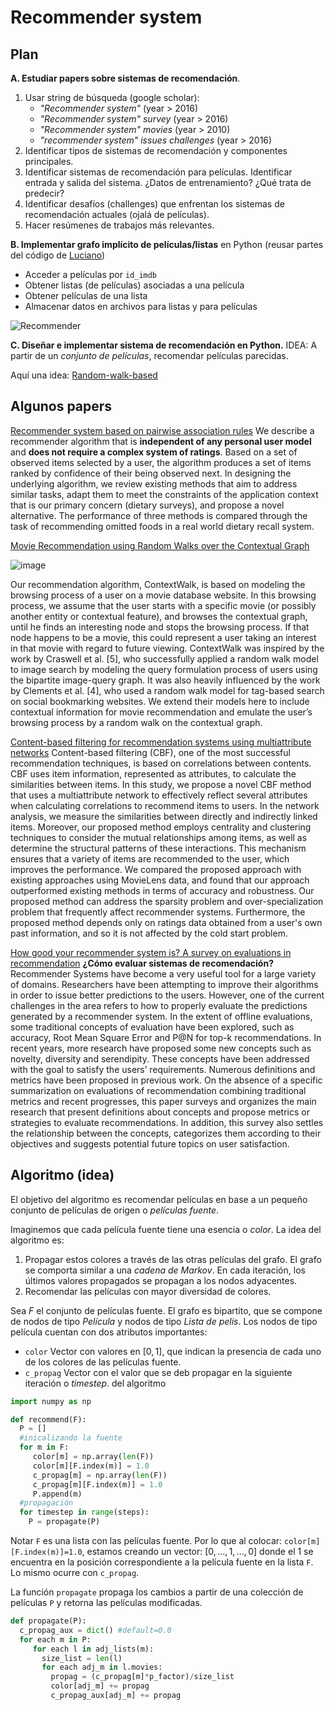 
Recommender system
==

Plan
--

**A. Estudiar papers sobre sistemas de recomendación**.

1. Usar string de búsqueda (google scholar):
	* *"Recommender system"* (year > 2016)
	* *"Recommender system" survey* (year > 2016)
	* *"Recommender system" movies* (year > 2010)
	* *"recommender system" issues challenges* (year > 2016)
2. Identificar tipos de sistemas de recomendación y componentes principales. 
3. Identificar sistemas de recomendación para películas. Identificar entrada y salida del sistema. ¿Datos de entrenamiento? ¿Qué trata de predecir?
4. Identificar desafíos (challenges) que enfrentan los sistemas de recomendación actuales (ojalá de películas).
5. Hacer resúmenes de trabajos más relevantes.

**B. Implementar grafo implícito de películas/listas** en Python (reusar partes del código de [Luciano](https://github.com/LucianoSm20/SistemaRecomencion/tree/RamaA))
* Acceder a películas por `id_imdb`
* Obtener listas (de películas) asociadas a una película
* Obtener películas de una lista
* Almacenar datos en archivos para listas y para películas

![Recommender](https://docs.google.com/drawings/d/e/2PACX-1vRurmmKDmPIcA1du6WLIfr10vU2IAUpZINUD3e9tSEGi5C4Sd2xhek7eQ1aYGsomN8x_Fsb5c-GCyow/pub?w=595&h=431)

**C. Diseñar e implementar sistema de recomendación en Python.**
IDEA: A partir de un *conjunto de películas*, recomendar películas parecidas.

Aquí una idea: [Random-walk-based](https://docs.google.com/document/d/1MwCHRQrpEGXJ_ZP05_yOf6V1xlLX0rtAHdaS2zDs1Ro/edit#heading=h.a9hq177vtke9)

Algunos papers
--

[Recommender system based on pairwise association rules](https://www.sciencedirect.com/science/article/pii/S095741741830441X)
We describe a recommender algorithm that is **independent of any personal user model** and **does not require a complex system of ratings**. Based on a set of observed items selected by a user, the algorithm produces a set of items ranked by confidence of their being observed next. In designing the underlying algorithm, we review existing methods that aim to address similar tasks, adapt them to meet the constraints of the application context that is our primary concern (dietary surveys), and propose a novel alternative. The performance of three methods is compared through the task of recommending omitted foods in a real world dietary recall system. 

[Movie Recommendation using Random Walks over the Contextual Graph](http://curis.ku.dk/ws/files/47059698/recsys2010_cars_workshop.camera_ready.pdf)

![image](https://i.imgur.com/IsJ2cap.png)

Our recommendation algorithm, ContextWalk, is based on modeling the browsing process of a user on a movie database website. In this browsing process, we assume that the user starts with a specific movie (or possibly another entity or contextual feature), and browses the contextual graph, until he finds an interesting node and stops the browsing process. If that node happens to be a movie, this could represent a user taking an interest in that movie with regard to future viewing. ContextWalk was inspired by the work by Craswell et al. [5], who successfully applied a random walk model to image search by modeling the query formulation process of users using the bipartite image-query graph. It was also heavily influenced by the work by Clements et al. [4], who used a random walk model for tag-based search on social bookmarking websites. We extend their models here to include contextual information for movie recommendation and emulate the user’s browsing process by a random walk on the contextual graph.

[Content-based filtering for recommendation systems using multiattribute networks](https://www.sciencedirect.com/science/article/pii/S0957417417305468?casa_token=pc9wg60a1HcAAAAA:-iTxry9b6lQe3dBA4ADwveW1ycxM5ACQDO7fLPupJ-2OjRNRr72Eb0qEHLq2IDl1AvAL6KTvUu-b)
Content-based filtering (CBF), one of the most successful recommendation techniques, is based on correlations between contents. CBF uses item information, represented as attributes, to calculate the similarities between items. In this study, we propose a novel CBF method that uses a multiattribute network to effectively reflect several attributes when calculating correlations to recommend items to users. In the network analysis, we measure the similarities between directly and indirectly linked items. Moreover, our proposed method employs centrality and clustering techniques to consider the mutual relationships among items, as well as determine the structural patterns of these interactions. This mechanism ensures that a variety of items are recommended to the user, which improves the performance. We compared the proposed approach with existing approaches using MovieLens data, and found that our approach outperformed existing methods in terms of accuracy and robustness. Our proposed method can address the sparsity problem and over-specialization problem that frequently affect recommender systems. Furthermore, the proposed method depends only on ratings data obtained from a user's own past information, and so it is not affected by the cold start problem.

[How good your recommender system is? A survey on evaluations in recommendation](https://link.springer.com/article/10.1007/s13042-017-0762-9)
**¿Cómo evaluar sistemas de recomendación?**
Recommender Systems have become a very useful tool for a large variety of domains. Researchers have been attempting to improve their algorithms in order to issue better predictions to the users. However, one of the current challenges in the area refers to how to properly evaluate the predictions generated by a recommender system. In the extent of offline evaluations, some traditional concepts of evaluation have been explored, such as accuracy, Root Mean Square Error and P@N for top-k recommendations. In recent years, more research have proposed some new concepts such as novelty, diversity and serendipity. These concepts have been addressed with the goal to satisfy the users’ requirements. Numerous definitions and metrics have been proposed in previous work. On the absence of a specific summarization on evaluations of recommendation combining traditional metrics and recent progresses, this paper surveys and organizes the main research that present definitions about concepts and propose metrics or strategies to evaluate recommendations. In addition, this survey also settles the relationship between the concepts, categorizes them according to their objectives and suggests potential future topics on user satisfaction.


Algoritmo (idea)
---
El objetivo del algoritmo es recomendar películas en base a un pequeño conjunto de películas de origen o *películas fuente*.

Imaginemos que cada película fuente tiene una esencia o *color*. La idea del algoritmo es:
1. Propagar estos colores a través de las otras películas del grafo. El grafo se comporta similar a una *cadena de Markov*. En cada iteración, los últimos valores propagados se propagan a los nodos adyacentes.
2. Recomendar las películas con mayor diversidad de colores.

Sea $F$ el conjunto de películas fuente. 
El grafo es bipartito, que se compone de nodos de tipo *Película* y nodos de tipo *Lista de pelis*. Los nodos de tipo película cuentan con dos atributos importantes:
* `color`    Vector con valores en $[0,1]$, que indican la presencia de cada uno de los colores de las películas fuente.
* `c_propag` Vector con el valor que se deb propagar en la siguiente iteración o *timestep*. del algoritmo 

````python
import numpy as np

def recommend(F):
  P = []
  #inicalizando la fuente
  for m in F:
     color[m] = np.array(len(F))
	 color[m][F.index(m)] = 1.0
     c_propag[m] = np.array(len(F))
	 c_propag[m][F.index(m)] = 1.0 
	 P.append(m)
  #propagación
  for timestep in range(steps):
	P = propagate(P)
````  

Notar `F` es una lista con las películas fuente. Por lo que al colocar: `color[m][F.index(m)]=1.0`, estamos creando un vector: $[0,...,1,...,0]$ donde el $1$ se encuentra en la posición correspondiente a la película fuente en la lista `F`. Lo mismo ocurre con `c_propag`.

La función `propagate` propaga los cambios a partir de una colección de películas `P` y retorna las películas modificadas.

````python
def propagate(P):
  c_propag_aux = dict() #default=0.0
  for each m in P:
     for each l in adj_lists(m):
       size_list = len(l)
       for each adj_m in l.movies:
         propag = (c_propag[m]*p_factor)/size_list
         color[adj_m] += propag 
         c_propag_aux[adj_m] += propag 
         
````
<!--stackedit_data:
eyJoaXN0b3J5IjpbMjAzODE4MzAzMywxMTgxMTM0NzY5XX0=
-->